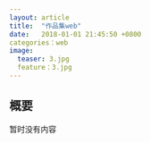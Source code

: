 ```yaml
---
layout: article
title:  "作品集web"
date:   2018-01-01 21:45:50 +0800
categories：web
image:
  teaser: 3.jpg
  feature：3.jpg
---
```




## 概要

暂时没有内容


